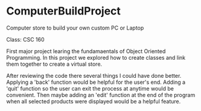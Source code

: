 # ComputerBuildProject
Computer store to build your own custom PC or Laptop

Class: CSC 160

First major project learing the fundamaentals of Object Oriented Programming. In this project we explored how to create classes and link them together to create a virtual store. 

After reviewing the code there several things I could have done better. Applying a 'back' function would be helpful for the user's end. Adding a 'quit' function so the user can exit the process at anytime would be convenient. Then maybe adding an 'edit' function at the end of the program when all selected products were displayed would be a helpful feature. 
